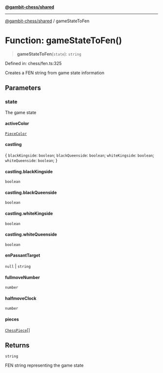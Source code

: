 [**@gambit-chess/shared**](../README.md)

***

[@gambit-chess/shared](../globals.md) / gameStateToFen

# Function: gameStateToFen()

> **gameStateToFen**(`state`): `string`

Defined in: chess/fen.ts:325

Creates a FEN string from game state information

## Parameters

### state

The game state

#### activeColor

[`PieceColor`](../type-aliases/PieceColor.md)

#### castling

\{ `blackKingside`: `boolean`; `blackQueenside`: `boolean`; `whiteKingside`: `boolean`; `whiteQueenside`: `boolean`; \}

#### castling.blackKingside

`boolean`

#### castling.blackQueenside

`boolean`

#### castling.whiteKingside

`boolean`

#### castling.whiteQueenside

`boolean`

#### enPassantTarget

`null` \| `string`

#### fullmoveNumber

`number`

#### halfmoveClock

`number`

#### pieces

[`ChessPiece`](../interfaces/ChessPiece.md)[]

## Returns

`string`

FEN string representing the game state
